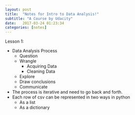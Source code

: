 ```yaml
---
layout: post
title:  "Notes for Intro to Data Analysis!"
subtitle: "A Course by Udacity"
date:   2017-03-24 01:23:34
categories: [notes]
---
```


Lesson 1:

- Data Analysis Process
	- Question 
	- Wrangle
		- Acquiring Data
		- Cleaning Data
	- Explore
	- Draw conclusions
	- Communicate
- The process is iterative and need to go back and forth.
- Each row of csv can be represented in two ways in python 
	- As a list 
	- As a dictionary